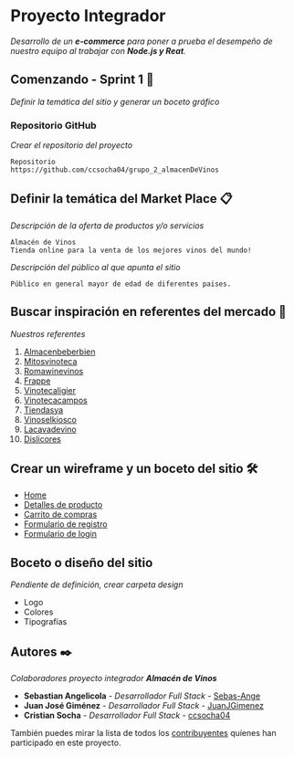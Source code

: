 # Proyecto Integrador

_Desarrollo de un **e-commerce** para poner a prueba el desempeño de nuestro equipo al trabajar con **Node.js y Reat**._

## Comenzando - Sprint 1 🚀

_Definir la temática del sitio y generar un boceto gráfico_


### Repositorio GitHub

_Crear el repositorio del proyecto_

```
Repositorio
https://github.com/ccsocha04/grupo_2_almacenDeVinos
```


## Definir la temática del Market Place 📋

_Descripción de la oferta de productos y/o servicios_

```
Almacén de Vinos
Tienda online para la venta de los mejores vinos del mundo!
```

_Descripción del público al que apunta el sitio_

```
Público en general mayor de edad de diferentes paises.
```


## Buscar inspiración en referentes del mercado 📌

_Nuestros referentes_

1. [Almacenbeberbien](https://almacenbeberbien.com/#)
2. [Mitosvinoteca](https://www.mitosvinoteca.com.ar/)
3. [Romawinevinos](https://www.romawinevinos.com.ar/)
4. [Frappe](https://frappe.com.ar/)
5. [Vinotecaligier](https://vinotecaligier.com/)
6. [Vinotecacampos](https://www.vinotecacampos.com.ar/)
7. [Tiendasya](https://www.tiendasya.com.co/licores/)
8. [Vinoselkiosco](https://www.vinoselkiosco.com/)
9. [Lacavadevino](https://www.lacavadevino.com/)
10. [Dislicores](https://www.dislicores.com/)


## Crear un wireframe y un boceto del sitio 🛠️

* [Home](https://github.com/ccsocha04/grupo_2_almacenDeVinos/blob/main/wireframes/home.pdf)
* [Detalles de producto](https://github.com/ccsocha04/grupo_2_almacenDeVinos/blob/main/wireframes/Detalle%20del%20producto.pdf)
* [Carrito de compras](https://github.com/ccsocha04/grupo_2_almacenDeVinos/blob/main/wireframes/carrito.pdf)
* [Formulario de registro](https://github.com/ccsocha04/grupo_2_almacenDeVinos/blob/main/wireframes/registro.pdf)
* [Formulario de login](https://github.com/ccsocha04/grupo_2_almacenDeVinos/blob/main/wireframes/log%20in.pdf)


## Boceto o diseño del sitio

_Pendiente de definición, crear carpeta design_

* Logo
* Colores
* Tipografías


## Autores ✒️

_Colaboradores proyecto integrador **Almacén de Vinos**_

* **Sebastian Angelicola** - *Desarrollador Full Stack* - [Sebas-Ange](https://github.com/Sebas-Ange)
* **Juan José Giménez** - *Desarrollador Full Stack* - [JuanJGimenez](https://github.com/JuanJGimenez)
* **Cristian Socha** - *Desarrollador Full Stack* - [ccsocha04](https://github.com/ccsocha04)

También puedes mirar la lista de todos los [contribuyentes](https://github.com/ccsocha04/grupo_2_almacenDeVinos/graphs/contributors) quíenes han participado en este proyecto. 


